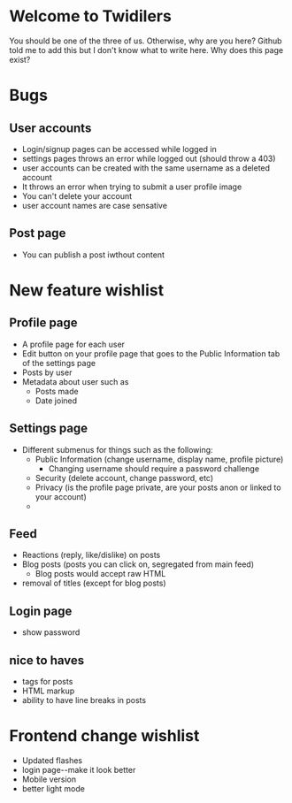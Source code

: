 # Welcome to Twidilers
You should be one of the three of us. Otherwise, why are you here?
Github told me to add this but I don't know what to write here.
Why does this page exist?


# Bugs
## User accounts
* Login/signup pages can be accessed while logged in
* settings pages throws an error while logged out (should throw a 403)
* user accounts can be created with the same username as a deleted account
* It throws an error when trying to submit a user profile image
* You can't delete your account
* user account names are case sensative

## Post page
* You can publish a post iwthout content

# New feature wishlist
## Profile page
* A profile page for each user
* Edit button on your profile page that goes to the Public Information tab of the settings page
* Posts by user
* Metadata about user such as
    * Posts made
    * Date joined

## Settings page
* Different submenus for things such as the following:
    * Public Information (change username, display name, profile picture)
        * Changing username should require a password challenge
    * Security (delete account, change password, etc)
    * Privacy (is the profile page private, are your posts anon or linked to your account)
    * 

## Feed
* Reactions (reply, like/dislike) on posts
* Blog posts (posts you can click on, segregated from main feed)
    * Blog posts would accept raw HTML
* removal of titles (except for blog posts)

## Login page
* show password 

## nice to haves
* tags for posts
* HTML markup
* ability to have line breaks in posts


# Frontend change wishlist
* Updated flashes
* login page--make it look better
* Mobile version
* better light mode